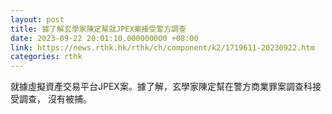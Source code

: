 ```yaml
---
layout: post
title: 據了解玄學家陳定幫就JPEX案接受警方調查
date: 2023-09-22 20:01:10.000000000 +08:00
link: https://news.rthk.hk/rthk/ch/component/k2/1719611-20230922.htm
categories: rthk
---
```


就據虛擬資產交易平台JPEX案。據了解，玄學家陳定幫在警方商業罪案調查科接受調查， 沒有被捕。
